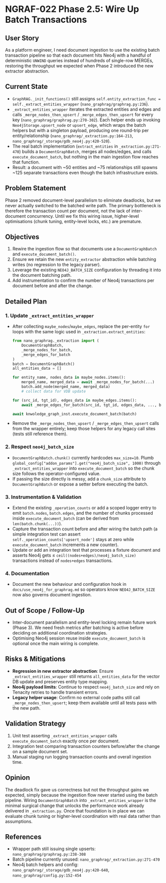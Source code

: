 # NGRAF-022 Phase 2.5: Wire Up Batch Transactions

## User Story
As a platform engineer, I need document ingestion to use the existing batch transaction pipeline so that each document hits Neo4j with a handful of deterministic `UNWIND` queries instead of hundreds of single-row MERGEs, restoring the throughput we expected when Phase 2 introduced the new extractor abstraction.

## Current State
- `GraphRAG._init_functions()` still assigns `self.entity_extraction_func = self._extract_entities_wrapper` (`nano_graphrag/graphrag.py:236`).
- `_extract_entities_wrapper` iterates the extracted entities and edges and calls `_merge_nodes_then_upsert` / `_merge_edges_then_upsert` for every key (`nano_graphrag/graphrag.py:270-302`). Each helper ends up invoking `Neo4jStorage.upsert_node` or `upsert_edge`, which wraps the batch helpers but with a singleton payload, producing one round-trip per entity/relationship (`nano_graphrag/_extraction.py:164-213`, `nano_graphrag/_storage/gdb_neo4j.py:420-520`).
- The real batch implementation (`extract_entities` in `_extraction.py:271-470`) builds a `DocumentGraphBatch`, merges all nodes/edges, and calls `execute_document_batch`, but nothing in the main ingestion flow reaches that function.
- Result: a document with ~50 entities and ~75 relationships still spawns ~125 separate transactions even though the batch infrastructure exists.

## Problem Statement
Phase 2 removed document-level parallelism to eliminate deadlocks, but we never actually switched to the batched write path. The primary bottleneck is therefore the transaction count per document, not the lack of inter-document concurrency. Until we fix this wiring issue, higher-level optimisations (chunk tuning, entity-level locks, etc.) are premature.

## Objectives
1. Rewire the ingestion flow so that documents use a `DocumentGraphBatch` and `execute_document_batch()`.
2. Ensure we retain the new `entity_extractor` abstraction while batching writes (no regression to the legacy parser).
3. Leverage the existing `NEO4J_BATCH_SIZE` configuration by threading it into the document batching path.
4. Add instrumentation to confirm the number of Neo4j transactions per document before and after the change.

## Detailed Plan

### 1. Update `_extract_entities_wrapper`
- After collecting `maybe_nodes`/`maybe_edges`, replace the per-entity `for` loops with the same logic used in `_extraction.extract_entities`:
  ```python
  from nano_graphrag._extraction import (
      DocumentGraphBatch,
      _merge_nodes_for_batch,
      _merge_edges_for_batch
  )
  batch = DocumentGraphBatch()
  all_entities_data = []

  for entity_name, nodes_data in maybe_nodes.items():
      merged_name, merged_data = await _merge_nodes_for_batch(...)
      batch.add_node(merged_name, merged_data)
      # collect data for VDB update

  for (src_id, tgt_id), edges_data in maybe_edges.items():
      await _merge_edges_for_batch(src_id, tgt_id, edges_data, ..., batch=batch)

  await knwoledge_graph_inst.execute_document_batch(batch)
  ```
- Remove the `_merge_nodes_then_upsert` / `_merge_edges_then_upsert` calls from the wrapper entirely; keep those helpers for any legacy call sites (tests still reference them).

### 2. Respect `neo4j_batch_size`
- `DocumentGraphBatch.chunk()` currently hardcodes `max_size=10`. Plumb `global_config["addon_params"].get("neo4j_batch_size", 1000)` through `_extract_entities_wrapper` into `execute_document_batch` so the chunk size follows the operator-configured value.
- If passing the size directly is messy, add a `chunk_size` attribute to `DocumentGraphBatch` or expose a setter before executing the batch.

### 3. Instrumentation & Validation
- Extend the existing `_operation_counts` or add a scoped logger entry to emit `batch.nodes`, `batch.edges`, and the number of chunks processed inside `execute_document_batch` (can be derived from `len(batch.chunk(...))`).
- Capture the transaction count before and after wiring the batch path (a simple integration test can assert `self._operation_counts['upsert_node']` stays at zero while `execute_document_batch` increments a new counter).
- Update or add an integration test that processes a fixture document and asserts Neo4j gets ≤ `ceil((nodes+edges)/neo4j_batch_size)` transactions instead of `nodes+edges` transactions.

### 4. Documentation
- Document the new behaviour and configuration hook in `docs/use_neo4j_for_graphrag.md` so operators know `NEO4J_BATCH_SIZE` now also governs document ingestion.

## Out of Scope / Follow-Up
- Inter-document parallelism and entity-level locking remain future work (Phase 3). We need fresh metrics after batching is active before deciding on additional coordination strategies.
- Optimising Neo4j session reuse inside `execute_document_batch` is optional once the main wiring is complete.

## Risks & Mitigations
- **Regression in new extractor abstraction**: Ensure `_extract_entities_wrapper` still returns `all_entities_data` for the vector DB update and preserves entity type mapping.
- **Neo4j payload limits**: Continue to respect `neo4j_batch_size` and rely on Tenacity retries to handle transient errors.
- **Legacy helper usage**: Confirm no external code paths still call `_merge_nodes_then_upsert`; keep them available until all tests pass with the new path.

## Validation Strategy
1. Unit test asserting `_extract_entities_wrapper` calls `execute_document_batch` exactly once per document.
2. Integration test comparing transaction counters before/after the change on a sample document set.
3. Manual staging run logging transaction counts and overall ingestion time.

## Opinion
The deadlock fix gave us correctness but not the throughput gains we expected, simply because the ingestion flow never started using the batch pipeline. Wiring `DocumentGraphBatch` into `_extract_entities_wrapper` is the minimal surgical change that unlocks the performance work already delivered in `_extraction.py`. Once that foundation is in place we can evaluate chunk tuning or higher-level coordination with real data rather than assumptions.

## References
- Wrapper path still issuing single upserts: `nano_graphrag/graphrag.py:238-308`
- Batch pipeline currently unused: `nano_graphrag/_extraction.py:271-470`
- Neo4j batch helpers and config: `nano_graphrag/_storage/gdb_neo4j.py:420-640`, `nano_graphrag/config.py:152-454`
